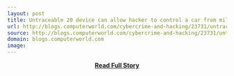 ```yaml
---
layout: post
title: Untraceable 20 device can allow hacker to control a car from miles away | Computerworld Blogs
url: http://blogs.computerworld.com/cybercrime-and-hacking/23731/untraceable-20-device-can-allow-hacker-control-car-miles-away
source: http://blogs.computerworld.com/cybercrime-and-hacking/23731/untraceable-20-device-can-allow-hacker-control-car-miles-away
domain: blogs.computerworld.com
image: 
---
```


<p></p>
<center><p><a href="http://blogs.computerworld.com/cybercrime-and-hacking/23731/untraceable-20-device-can-allow-hacker-control-car-miles-away" style='padding:25px; font-sze:18px; font-weight: bold;'>Read Full Story</a></p></center>
